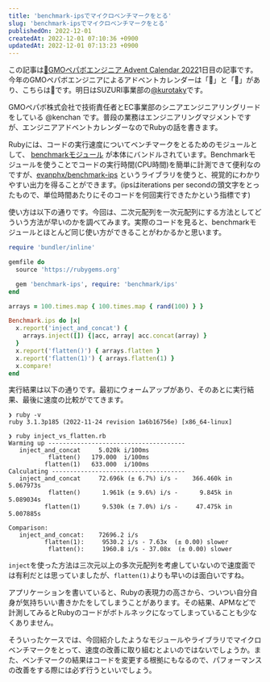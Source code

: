```yaml
---
title: 'benchmark-ipsでマイクロベンチマークをとる'
slug: 'benchmark-ipsでマイクロベンチマークをとる'
publishedOn: 2022-12-01
createdAt: 2022-12-01 07:10:36 +0900
updatedAt: 2022-12-01 07:13:23 +0900
---
```

この記事は[🎄GMOペパボエンジニア Advent Calendar 2022](https://adventar.org/calendars/7784)1日目の記事です。今年のGMOペパボエンジニアによるアドベントカレンダーは「🎄」と「🎅」があり、こちらは🎄です。明日はSUZURI事業部の[@kurotaky](https://twitter.com/kurotaky)です。

GMOペパボ株式会社で技術責任者とEC事業部のシニアエンジニアリングリードをしている @kenchan です。普段の業務はエンジニアリングマジメントですが、エンジニアアドベントカレンダーなのでRubyの話を書きます。

Rubyには、コードの実行速度についてベンチマークをとるためのモジュールとして、 [benchmarkモジュール](https://docs.ruby-lang.org/ja/latest/class/Benchmark.html) が本体にバンドルされています。Benchmarkモジュールを使うことでコードの実行時間(CPU時間)を簡単に計測できて便利なのですが、[evanphx/benchmark-ips](https://github.com/evanphx/benchmark-ips) というライブラリを使うと、視覚的にわかりやすい出力を得ることができます。(ipsはiterations per secondの頭文字をとったもので、単位時間あたりにそのコードを何回実行できたかという指標です)

使い方は以下の通りです。今回は、二次元配列を一次元配列にする方法としてどういう方法が早いのかを調べてみます。実際のコードを見ると、benchmarkモジュールとほとんど同じ使い方ができることがわかるかと思います。

```ruby
require 'bundler/inline'

gemfile do
  source 'https://rubygems.org'

  gem 'benchmark-ips', require: 'benchmark/ips'
end

arrays = 100.times.map { 100.times.map { rand(100) } }

Benchmark.ips do |x|
  x.report('inject_and_concat') {
    arrays.inject([]) {|acc, array| acc.concat(array) }
  }
  x.report('flatten()') { arrays.flatten }
  x.report('flatten(1)') { arrays.flatten(1) }
  x.compare!
end
```

実行結果は以下の通りです。最初にウォームアップがあり、そのあとに実行結果、最後に速度の比較がでてきます。

```shell_session
❯ ruby -v
ruby 3.1.3p185 (2022-11-24 revision 1a6b16756e) [x86_64-linux]

❯ ruby inject_vs_flatten.rb
Warming up --------------------------------------
   inject_and_concat     5.020k i/100ms
           flatten()   179.000  i/100ms
          flatten(1)   633.000  i/100ms
Calculating -------------------------------------
   inject_and_concat     72.696k (± 6.7%) i/s -    366.460k in   5.067973s
           flatten()      1.961k (± 9.6%) i/s -      9.845k in   5.089034s
          flatten(1)      9.530k (± 7.0%) i/s -     47.475k in   5.007885s

Comparison:
   inject_and_concat:    72696.2 i/s
          flatten(1):     9530.2 i/s - 7.63x  (± 0.00) slower
           flatten():     1960.8 i/s - 37.08x  (± 0.00) slower

```

`inject`を使った方法は三次元以上の多次元配列を考慮していないので速度面では有利だとは思っていましたが、`flatten(1)`よりも早いのは面白いですね。

アプリケーションを書いていると、Rubyの表現力の高さから、ついつい自分自身が気持ちいい書きかたをしてしまうことがあります。その結果、APMなどで計測してみるとRubyのコードがボトルネックになってしまっていることも少なくありません。

そういったケースでは、今回紹介したようなモジュールやライブラリでマイクロベンチマークをとって、速度の改善に取り組むとよいのではないでしょうか。また、ベンチマークの結果はコードを変更する根拠にもなるので、パフォーマンスの改善をする際には必ず行うといいでしょう。
